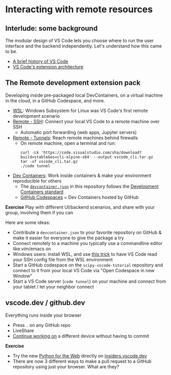 # Interacting with remote resources

## Interlude: some background

The modular design of VS Code lets you choose where to run the user interface and the backend independently. Let's understand how this came to be.

- [A brief history of VS Code](history.md)
- [VS Code's extension architecture](architecture.md)

## The Remote development extension pack

Developing inside pre-packaged local DevContainers, on a virtual machine in the cloud, in a GitHub Codespace, and more.

- [WSL](https://marketplace.visualstudio.com/items?itemName=ms-vscode-remote.remote-wsl): Windows Subsystem for Linux was VS Code's first remote development scenario
- [Remote - SSH](https://marketplace.visualstudio.com/items?itemName=ms-vscode-remote.remote-ssh): Connect your local VS Code to a remote machine over SSH
  - Automatic port forwarding (web apps, Jupyter servers)
- [Remote - Tunnels](https://marketplace.visualstudio.com/items?itemName=ms-vscode.remote-server): Reach remote machines behind firewalls
  - On remote machine, open a terminal and run:
    ```
    curl -Lk 'https://code.visualstudio.com/sha/download?build=stable&os=cli-alpine-x64' --output vscode_cli.tar.gz
    tar -xf vscode_cli.tar.gz
    ./code tunnel
    ```
- [Dev Containers](https://marketplace.visualstudio.com/items?itemName=ms-vscode-remote.remote-containers): Work inside containers & make your environment reproducible for others
  - The [`devcontainer.json`](.devcontainer/devcontainer.json) in this repository follows the [Development Containers standard](https://containers.dev/)
  - [GitHub Codespaces](https://github.com/features/codespaces) = Dev Containers hosted by GitHub

**Exercise**
Play with different UI/backend scenarios, and share with your group, involving them if you can

Here are some ideas:

- Contribute a `devcontainer.json` to your favorite repository on GitHub & make it easier for everyone to give the package a try
- Connect remotely to a machine you typically use a commandline editor like vim/emacs on
- Windows users: install WSL, and use [this trick](https://stackoverflow.com/questions/60150466/can-i-ssh-from-wsl-in-visual-studio-code/66048792#66048792) to have VS Code read your SSH config file from the WSL environment
- Start a GitHub codespace on the `scipy-vscode-tutorial` repository and connect to it from your local VS Code via "Open Codespace in new Window"
- Start a VS Code server (`code tunnel`) on your machine and connect from your tablet / let your neighbor connect

## vscode.dev / github.dev

Everything runs inside your browser

- Press `.` on any GitHub repo
- LiveShare
- [Continue working on](https://code.visualstudio.com/docs/editor/vscode-web#_continue-working-in-a-different-environment) a different device without having to commit


**Exercise**

- Try the new [Python for the Web](https://code.visualstudio.com/docs/python/python-web) directly on [insiders.vscode.dev](https://insiders.vscode.dev/)
- There are now 3 different ways to make a pull request to a GitHub repository using just your browser. What are they?
